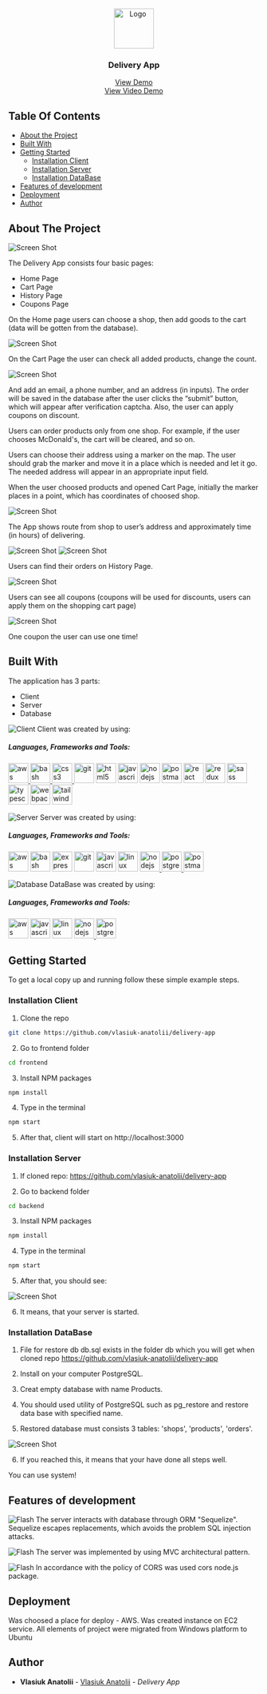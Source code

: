 <br/>
<p align="center">
  <img src="images-readme/Logo.jpg" alt="Logo" width="80" height="80">

  <h3 align="center">Delivery App</h3>

  <p align="center">
    <a href="http://ec2-3-252-200-218.eu-west-1.compute.amazonaws.com">View Demo</a>
    </br>
    <a href="https://www.loom.com/share/27e214f9cb6c4d89907eee1a4db49a6a">View Video Demo</a>
  </p>
</p>



## Table Of Contents

* [About the Project](#about-the-project)
* [Built With](#built-with)
* [Getting Started](#getting-started)
  * [Installation Client](#installation-client)
  * [Installation Server](#installation-server)
  * [Installation DataBase](#installation-database)
* [Features of development](#features-of-development)
* [Deployment](#deployment)
* [Author](#author)

## About The Project

![Screen Shot](images-readme/Screenshot_1.jpg)

The Delivery App consists four basic pages:
* Home Page
* Cart Page
* History Page
* Coupons Page

On the Home page users can choose a shop, then add goods to the cart (data will be gotten from the database).

![Screen Shot](images-readme/Screenshot_2.jpg)

On the Cart Page the user can check all added products, change the count. 

![Screen Shot](images-readme/Screenshot_3.jpg)

And add an email, a phone number, and an address (in
inputs). The order will be saved in the database after the user clicks the “submit” button, which will appear after verification captcha. Also, the user can apply coupons on discount.

Users can order products only from one shop. For example, if the user chooses McDonald's, the cart will be cleared, and so on.

Users can choose their address using a marker on the map. The user should grab the marker and move it in  a place which is needed and let it go. The needed address will appear in an appropriate input field.

When the user choosed products and opened Cart Page, initially the marker places in a point, which has coordinates of choosed shop.

![Screen Shot](images-readme/Screenshot_4.jpg)

The App shows route from shop to user’s address and approximately time (in hours) of delivering.

![Screen Shot](images-readme/Screenshot_5.jpg)
![Screen Shot](images-readme/Screenshot_6.jpg)

Users can find their orders on History Page.

![Screen Shot](images-readme/Screenshot_7.jpg)

Users can see all coupons (coupons will be used for
discounts, users can apply them on the shopping cart page)

![Screen Shot](images-readme/Screenshot_8.jpg)

One coupon the user can use one time!

## Built With
The application has 3 parts:
* Client
* Server
* Database

![Client](images-readme/approve.png) Client was created by using:
<h5 align="left">Languages, Frameworks and Tools:</h5>

<p align="left">
<a href="https://aws.amazon.com" target="_blank" rel="noreferrer"> <img src="https://raw.githubusercontent.com/devicons/devicon/master/icons/amazonwebservices/amazonwebservices-original-wordmark.svg" alt="aws" width="40" height="40"/> </a>
<a href="https://www.gnu.org/software/bash/" target="_blank" rel="noreferrer"> 
<img src="https://www.vectorlogo.zone/logos/gnu_bash/gnu_bash-icon.svg" alt="bash" width="40" height="40"/> </a> 
<a href="https://www.w3schools.com/css/" target="_blank" rel="noreferrer"> <img src="https://raw.githubusercontent.com/devicons/devicon/master/icons/css3/css3-original-wordmark.svg" alt="css3" width="40" height="40"/> </a> 
<a href="https://git-scm.com/" target="_blank" rel="noreferrer"> <img src="https://www.vectorlogo.zone/logos/git-scm/git-scm-icon.svg" alt="git" width="40" height="40"/></a>
<a href="https://www.w3.org/html/" target="_blank" rel="noreferrer"> <img src="https://raw.githubusercontent.com/devicons/devicon/master/icons/html5/html5-original-wordmark.svg" alt="html5" width="40" height="40"/></a> 
<a href="https://developer.mozilla.org/en-US/docs/Web/JavaScript" target="_blank" rel="noreferrer"> <img src="https://raw.githubusercontent.com/devicons/devicon/master/icons/javascript/javascript-original.svg" alt="javascript" width="40" height="40"/></a> 
<a href="https://nodejs.org" target="_blank" rel="noreferrer"> <img src="https://raw.githubusercontent.com/devicons/devicon/master/icons/nodejs/nodejs-original-wordmark.svg" alt="nodejs" width="40" height="40"/></a>
<a href="https://postman.com" target="_blank" rel="noreferrer"><img src="https://www.vectorlogo.zone/logos/getpostman/getpostman-icon.svg" alt="postman" width="40" height="40"/></a> 
<a href="https://reactjs.org/" target="_blank" rel="noreferrer"> <img src="https://raw.githubusercontent.com/devicons/devicon/master/icons/react/react-original-wordmark.svg" alt="react" width="40" height="40"/></a> 
<a href="https://redux.js.org" target="_blank" rel="noreferrer"> <img src="https://raw.githubusercontent.com/devicons/devicon/master/icons/redux/redux-original.svg" alt="redux" width="40" height="40"/></a> 
<a href="https://sass-lang.com" target="_blank" rel="noreferrer"> <img src="https://raw.githubusercontent.com/devicons/devicon/master/icons/sass/sass-original.svg" alt="sass" width="40" height="40"/> </a> <a href="https://www.typescriptlang.org/" target="_blank" rel="noreferrer"> <img src="https://raw.githubusercontent.com/devicons/devicon/master/icons/typescript/typescript-original.svg" alt="typescript" width="40" height="40"/></a> 
<a href="https://webpack.js.org" target="_blank" rel="noreferrer"> <img src="https://raw.githubusercontent.com/devicons/devicon/d00d0969292a6569d45b06d3f350f463a0107b0d/icons/webpack/webpack-original-wordmark.svg" alt="webpack" width="40" height="40"/></a> 
<a href="https://tailwindcss.com/" target="_blank" rel="noreferrer"> <img src="https://tailwindcss.com/favicons/favicon-32x32.png?v=3" alt="tailwindcss" width="40" height="40"/></a> 
</p>


![Server](images-readme/approve.png) Server was created by using:
<h5 align="left">Languages, Frameworks and Tools:</h5>
<p align="left"> 
<a href="https://aws.amazon.com" target="_blank" rel="noreferrer"> <img src="https://raw.githubusercontent.com/devicons/devicon/master/icons/amazonwebservices/amazonwebservices-original-wordmark.svg" alt="aws" width="40" height="40"/></a> 
<a href="https://www.gnu.org/software/bash/" target="_blank" rel="noreferrer"> <img src="https://www.vectorlogo.zone/logos/gnu_bash/gnu_bash-icon.svg" alt="bash" width="40" height="40"/></a> 
<a href="https://expressjs.com" target="_blank" rel="noreferrer"><img src="https://raw.githubusercontent.com/devicons/devicon/master/icons/express/express-original-wordmark.svg" alt="express" width="40" height="40"/></a> 
<a href="https://git-scm.com/" target="_blank" rel="noreferrer"><img src="https://www.vectorlogo.zone/logos/git-scm/git-scm-icon.svg" alt="git" width="40" height="40"/></a> 
<a href="https://developer.mozilla.org/en-US/docs/Web/JavaScript" target="_blank" rel="noreferrer"> <img src="https://raw.githubusercontent.com/devicons/devicon/master/icons/javascript/javascript-original.svg" alt="javascript" width="40" height="40"/></a> 
<a href="https://www.linux.org/" target="_blank" rel="noreferrer"> <img src="https://raw.githubusercontent.com/devicons/devicon/master/icons/linux/linux-original.svg" alt="linux" width="40" height="40"/></a> 
<a href="https://nodejs.org" target="_blank" rel="noreferrer"> <img src="https://raw.githubusercontent.com/devicons/devicon/master/icons/nodejs/nodejs-original-wordmark.svg" alt="nodejs" width="40" height="40"/> </a> <a href="https://www.postgresql.org" target="_blank" rel="noreferrer"> <img src="https://raw.githubusercontent.com/devicons/devicon/master/icons/postgresql/postgresql-original-wordmark.svg" alt="postgresql" width="40" height="40"/> </a> <a href="https://postman.com" target="_blank" rel="noreferrer"> <img src="https://www.vectorlogo.zone/logos/getpostman/getpostman-icon.svg" alt="postman" width="40" height="40"/> </a></p>

![Database](images-readme/approve.png) DataBase was created by using:
<h5 align="left">Languages, Frameworks and Tools:</h5>

<p align="left"> 
<a href="https://aws.amazon.com" target="_blank" rel="noreferrer"> <img src="https://raw.githubusercontent.com/devicons/devicon/master/icons/amazonwebservices/amazonwebservices-original-wordmark.svg" alt="aws" width="40" height="40"/></a> 
<a href="https://developer.mozilla.org/en-US/docs/Web/JavaScript" target="_blank" rel="noreferrer"><img src="https://raw.githubusercontent.com/devicons/devicon/master/icons/javascript/javascript-original.svg" alt="javascript" width="40" height="40"/></a> 
<a href="https://www.linux.org/" target="_blank" rel="noreferrer"><img src="https://raw.githubusercontent.com/devicons/devicon/master/icons/linux/linux-original.svg" alt="linux" width="40" height="40"/></a> 
<a href="https://nodejs.org" target="_blank" rel="noreferrer"> <img src="https://raw.githubusercontent.com/devicons/devicon/master/icons/nodejs/nodejs-original-wordmark.svg" alt="nodejs" width="40" height="40"/> </a> <a href="https://www.postgresql.org" target="_blank" rel="noreferrer"> <img src="https://raw.githubusercontent.com/devicons/devicon/master/icons/postgresql/postgresql-original-wordmark.svg" alt="postgresql" width="40" height="40"/></a></p>


## Getting Started

To get a local copy up and running follow these simple example steps.

### Installation Client

1. Clone the repo

```sh
git clone https://github.com/vlasiuk-anatolii/delivery-app
```
2. Go to frontend folder 
```sh
cd frontend
```
3. Install NPM packages

```sh
npm install
```
4. Type in the terminal

```sh
npm start
```
5. After that, client will start on http://localhost:3000

### Installation Server

1. If cloned repo: https://github.com/vlasiuk-anatolii/delivery-app

2. Go to backend folder 
```sh
cd backend
```

3. Install NPM packages

```sh
npm install
```
4. Type in the terminal

```sh
npm start
```

5. After that, you should see:

![Screen Shot](images-readme/Screenshot_10.jpg)

6. It means, that your server is started.

### Installation DataBase

1. File for restore db db.sql exists in the folder db which you will get when cloned repo https://github.com/vlasiuk-anatolii/delivery-app

2. Install on your computer PostgreSQL.

3. Creat empty database with name Products.
4. You should used utility of PostgreSQL such as pg_restore and restore data base with specified name.
5. Restored database must consists 3 tables: 'shops', 'products', 'orders'.

![Screen Shot](images-readme/Screenshot_11.jpg)

6. If you reached this, it means that your have done all steps well.

You can use system!

## Features of development

![Flash](images-readme/flash.png) The server interacts with database through ORM "Sequelize". Sequelize escapes replacements, which avoids the problem SQL injection attacks.

![Flash](images-readme/flash.png) The server was implemented by using MVC architectural pattern.

![Flash](images-readme/flash.png) In accordance with the policy of CORS was used cors node.js package.


## Deployment
Was choosed a place for deploy - AWS.
Was created instance on EC2 service.
All elements of project were migrated from Windows platform to Ubuntu

## Author

* **Vlasiuk Anatolii** - [Vlasiuk Anatolii](https://github.com/vlasiuk-anatolii) - *Delivery App*
